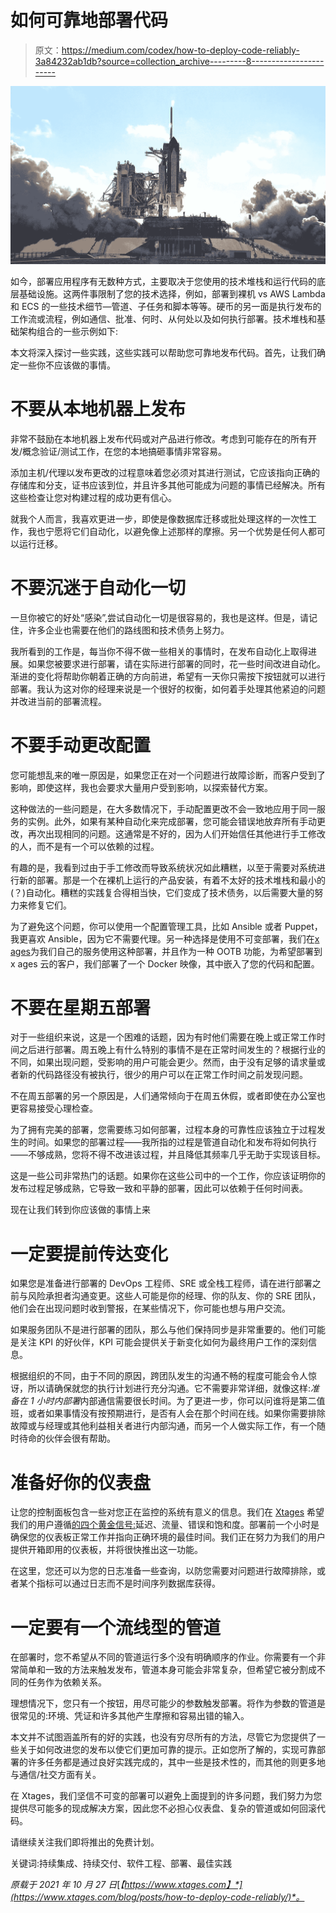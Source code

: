 # 如何可靠地部署代码

> 原文：<https://medium.com/codex/how-to-deploy-code-reliably-3a84232ab1db?source=collection_archive---------8----------------------->

![](img/120e8ba944ecf66f6f390714d25d8864.png)

如今，部署应用程序有无数种方式，主要取决于您使用的技术堆栈和运行代码的底层基础设施。这两件事限制了您的技术选择，例如，部署到裸机 vs AWS Lambda 和 ECS 的一些技术细节—管道、子任务和脚本等等。硬币的另一面是执行发布的工作流或流程，例如通信、批准、何时、从何处以及如何执行部署。技术堆栈和基础架构组合的一些示例如下:

本文将深入探讨一些实践，这些实践可以帮助您可靠地发布代码。首先，让我们确定一些你不应该做的事情。

# 不要从本地机器上发布

非常不鼓励在本地机器上发布代码或对产品进行修改。考虑到可能存在的所有开发/概念验证/测试工作，在您的本地搞砸事情非常容易。

添加主机/代理以发布更改的过程意味着您必须对其进行测试，它应该指向正确的存储库和分支，证书应该到位，并且许多其他可能成为问题的事情已经解决。所有这些检查让您对构建过程的成功更有信心。

就我个人而言，我喜欢更进一步，即使是像数据库迁移或批处理这样的一次性工作，我也宁愿将它们自动化，以避免像上述那样的摩擦。另一个优势是任何人都可以运行迁移。

# 不要沉迷于自动化一切

一旦你被它的好处“感染”,尝试自动化一切是很容易的，我也是这样。但是，请记住，许多企业也需要在他们的路线图和技术债务上努力。

我所看到的工作是，每当你不得不做一些相关的事情时，在发布自动化上取得进展。如果您被要求进行部署，请在实际进行部署的同时，花一些时间改进自动化。渐进的变化将帮助你朝着正确的方向前进，希望有一天你只需按下按钮就可以进行部署。我认为这对你的经理来说是一个很好的权衡，如何着手处理其他紧迫的问题并改进当前的部署流程。

# 不要手动更改配置

您可能想乱来的唯一原因是，如果您正在对一个问题进行故障诊断，而客户受到了影响，即使这样，我也会要求大量用户受到影响，以探索替代方案。

这种做法的一些问题是，在大多数情况下，手动配置更改不会一致地应用于同一服务的实例。此外，如果有某种自动化来完成部署，您可能会错误地放弃所有手动更改，再次出现相同的问题。这通常是不好的，因为人们开始信任其他进行手工修改的人，而不是有一个可以依赖的过程。

有趣的是，我看到过由于手工修改而导致系统状况如此糟糕，以至于需要对系统进行新的部署。那是一个在裸机上运行的产品安装，有着不太好的技术堆栈和最小的(？)自动化。糟糕的实践复合得相当快，它们变成了技术债务，以后需要大量的努力来修复它们。

为了避免这个问题，你可以使用一个配置管理工具，比如 Ansible 或者 Puppet，我更喜欢 Ansible，因为它不需要代理。另一种选择是使用不可变部署，我们在[x ages](https://www.xtages.com/blog/posts/how-to-deploy-code-reliably/www.xtages.com)为我们自己的服务使用这种部署，并且作为一种 OOTB 功能，为希望部署到 x ages 云的客户，我们部署了一个 Docker 映像，其中嵌入了您的代码和配置。

# 不要在星期五部署

对于一些组织来说，这是一个困难的话题，因为有时他们需要在晚上或正常工作时间之后进行部署。周五晚上有什么特别的事情不是在正常时间发生的？根据行业的不同，如果出现问题，受影响的用户可能会更少。然而，由于没有足够的请求量或者新的代码路径没有被执行，很少的用户可以在正常工作时间之前发现问题。

不在周五部署的另一个原因是，人们通常倾向于在周五休假，或者即使在办公室也更容易接受心理检查。

为了拥有完美的部署，您需要练习如何部署，过程本身的可靠性应该独立于过程发生的时间。如果您的部署过程——我所指的过程是管道自动化和发布将如何执行——不够成熟，您将不得不改进该过程，并且降低其频率几乎无助于实现该目标。

这是一些公司非常热门的话题。如果你在这些公司中的一个工作，你应该证明你的发布过程足够成熟，它导致一致和平静的部署，因此可以依赖于任何时间表。

现在让我们转到你应该做的事情上来

# 一定要提前传达变化

如果您是准备进行部署的 DevOps 工程师、SRE 或全栈工程师，请在进行部署之前与风险承担者沟通变更。这些人可能是你的经理、你的队友、你的 SRE 团队，他们会在出现问题时收到警报，在某些情况下，你可能也想与用户交流。

如果服务团队不是进行部署的团队，那么与他们保持同步是非常重要的。他们可能是关注 KPI 的好伙伴，KPI 可能会提供关于新变化如何为最终用户工作的深刻信息。

根据组织的不同，由于不同的原因，跨团队发生的沟通不畅的程度可能会令人惊讶，所以请确保就您的执行计划进行充分沟通。它不需要非常详细，就像这样:*准备在 1 小时内部署*内部通信需要很长时间。为了更进一步，你可以问谁将是第二值班，或者如果事情没有按预期进行，是否有人会在那个时间在线。如果你需要排除故障或与经理或其他利益相关者进行内部沟通，而另一个人做实际工作，有一个随时待命的伙伴会很有帮助。

# 准备好你的仪表盘

让您的控制面板包含一些对您正在监控的系统有意义的信息。我们在 [Xtages](https://www.xtages.com/blog/posts/how-to-deploy-code-reliably/www.xtages.com) 希望我们的用户遵循[的四个黄金信号:](https://sre.google/sre-book/monitoring-distributed-systems/#xref_monitoring_golden-signals)延迟、流量、错误和饱和度。部署前一个小时是确保您的仪表板正常工作并指向正确环境的最佳时间。我们正在努力为我们的用户提供开箱即用的仪表板，并将很快推出这一功能。

在这里，您还可以为您的日志准备一些查询，以防您需要对问题进行故障排除，或者某个指标可以通过日志而不是时间序列数据库获得。

# 一定要有一个流线型的管道

在部署时，您不希望从不同的管道运行多个没有明确顺序的作业。你需要有一个非常简单和一致的方法来触发发布，管道本身可能会非常复杂，但希望它被分割成不同的任务作为依赖关系。

理想情况下，您只有一个按钮，用尽可能少的参数触发部署。将作为参数的管道是很常见的:环境、凭证和许多其他产生摩擦和容易出错的输入。

本文并不试图涵盖所有的好的实践，也没有穷尽所有的方法，尽管它为您提供了一些关于如何改进您的发布以使它们更加可靠的提示。正如您所了解的，实现可靠部署的许多任务都是通过良好实践完成的，其中一些是技术性的，而其他的则更多地与通信/社交方面有关。

在 Xtages，我们坚信不可变的部署可以避免上面提到的许多问题，我们努力为您提供尽可能多的现成解决方案，因此您不必担心仪表盘、复杂的管道或如何回滚代码。

请继续关注我们即将推出的免费计划。

关键词:持续集成、持续交付、软件工程、部署、最佳实践

*原载于 2021 年 10 月 27 日*[*【https://www.xtages.com】*](https://www.xtages.com/blog/posts/how-to-deploy-code-reliably/)*。*